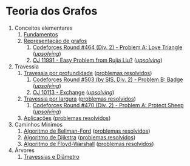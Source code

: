 Teoria dos Grafos
=================

1. Conceitos elementares
    1. [Fundamentos](slides/fundamentos/fundamentos.pdf)
    1. [Representação de grafos](slides/representacao/representacao.pdf)
        1. [Codeforces Round #464 (Div. 2) - Problem A: Love Triangle](https://codeforces.com/problemset/problem/939/A) ([_upsolving_](problemas/CF_939A/CF_939A.pdf))
        1. [OJ 11991 - Easy Problem from Rujia Liu?](https://onlinejudge.org/index.php?option=onlinejudge&Itemid=8&page=show_problem&problem=3142) ([_upsolving_](problems/OJ_11991/OJ_11991.pdf))
1. Travessia
    1. [Travessia por profundidade](slides/dfs/dfs.pdf) ([problemas resolvidos](problems/dfs/dfs.pdf))
        1. [Codeforces Round #503 (by SIS, Div. 2) - Problem B: Badge](https://codeforces.com/problemset/problem/1020/B) ([_upsolving_](problemas/CF_1020B/CF_1020B.pdf))
        1. [OJ 10113 - Exchange](https://onlinejudge.org/index.php?option=onlinejudge&Itemid=8&page=show_problem&problem=1054) ([_upsolving_](problemas/OJ_10113/OJ_10113.pdf))
    1. [Travessia por largura](slides/bfs/bfs.pdf) ([problemas resolvidos](problems/bfs/bfs.pdf))
        1. [Codeforces Round #470 (Div. 2) - Problem A: Protect Sheep](https://codeforces.com/problemset/problem/948/A) ([_upsolving_](problemas/CF_948A/CF_948A.pdf))
    1. [Aplicações](slides/STV-3/STV-3.pdf) ([problemas resolvidos](problems/STV-3/STV-3.pdf))
1. Caminhos Mínimos
    1. [Algoritmo de Bellman-Ford](slides/SSP-1/SSP-1.pdf) ([problemas resolvidos](problems/SSP-1/SSP-1.pdf))
    1. [Algoritmo de Dijkstra](slides/SSP-2/SSP-2.pdf) ([problemas resolvidos](problems/SSP-2/SSP-2.pdf))
    1. [Algoritmo de Floyd-Warshall](slides/SSP-3/SSP-3.pdf) ([problemas resolvidos](problems/SSP-3/SSP-3.pdf))
1. Árvores
    1. [Travessias e Diâmetro](slides/TR-1/TR-1.pdf)

<!---
Pendências
    - Fluxo
    - Minimum Spanning Tree
    - Pontes e pontos de articulação
    - Maximum Independent Subset
-->
